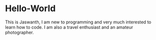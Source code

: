 # Hello-World

This is Jaswanth, I am new to programming and very much interested to learn how to code.
I am also a travel enthusiast and an amateur photographer.
